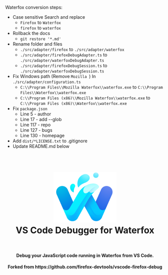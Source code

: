 Waterfox conversion steps:
* Case sensitive Search and replace
  * `Firefox` to `Waterfox`
  * `firefox` to `waterfox`
* Rollback the docs
  * `git restore '*.md'`
* Rename folder and files
  * `./src/adapter/firefox` to `./src/adapter/waterfox`
  * `./src/adapter/firefoxDebugAdapter.ts` to `./src/adapter/waterfoxDebugAdapter.ts`
  * `./src/adapter/firefoxDebugSession.ts` to `./src/adapter/waterfoxDebugSession.ts`
* Fix Windows path (Remove `Mozilla `) In `./src/adapter/configuration.ts`
  * `C:\\Program Files\\Mozilla Waterfox\\waterfox.exe` to `C:\\Program Files\\Waterfox\\waterfox.exe`
  *	`C:\\Program Files (x86)\\Mozilla Waterfox\\waterfox.exe` to `C:\\Program Files (x86)\\Waterfox\\waterfox.exe`
* Fix `package.json`
  * Line 5 - author
  * Line 17 - add --glob
  * Line 117 - repo
  * Line 127 - bugs
  * Line 130 - homepage
* Add `dist/*LICENSE.txt` to .gitignore
* Update README.md below


<h1 align="center">
  <br>
    <img src="https://github.com/BrowserWorks/Waterfox/blob/0bb89c3da568ee305450bb33a28e577b836a077f/browser/branding/waterfox/content/about-logo.svg?raw=true" alt="logo" width="200">
  <br>
  VS Code Debugger for Waterfox
  <br>
  <br>
</h1>

<h4 align="center">Debug your JavaScript code running in Waterfox from VS Code.</h4>

<h4 align="center">Forked from https://github.com/firefox-devtools/vscode-firefox-debug</h4>